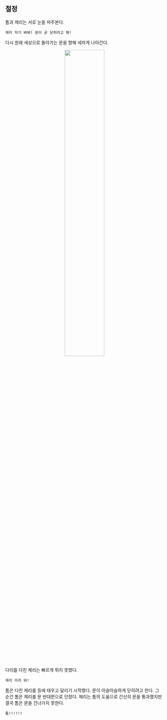 ## 절정
톰과 제리는 서로 눈을 마주본다.
```
제리 저기 봐봐! 문이 곧 닫히려고 해!
```
다시 원래 세상으로 돌아가는 문을 향해 세차게 나아간다.

<p align="center">
<img src="https://user-images.githubusercontent.com/74313494/99911817-32e2a780-2d3a-11eb-8b7f-7065d3fc284a.png" width="50%" height="50%">

다리를 다친 제리는 빠르게 뛰지 못했다.
```
제리 이리 와!
```
톰은 다친 제리를 등에 태우고 달리기 시작했다.
문이 아슬아슬하게 닫히려고 한다.
그 순간 톰은 제리를 문 반대편으로 던졌다. 제리는 톰의 도움으로 간신히 문을 통과했지만 결국 톰은 문을 건너가지 못한다.
```
톰!!!!!!
```
